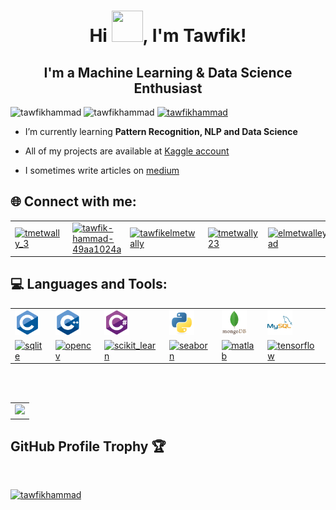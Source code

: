 <h1 align="center">Hi <img src="https://raw.githubusercontent.com/MartinHeinz/MartinHeinz/master/wave.gif" width="50px" height="50px">, I'm Tawfik!</h1>

<h2 align="center">I'm a Machine Learning & Data Science Enthusiast</h2>

<div class="row">
    <img src="https://img.shields.io/github/followers/tawfikhammad?label=Github%20followers&style=for-the-badge" alt="tawfikhammad" />
    <img src="https://komarev.com/ghpvc/?username=tawfikhammad&label=Profile%20Views&color=blue&style=for-the-badge" alt="tawfikhammad" />
     <a href="https://www.linkedin.com/in/tawfik-hammad-49aa1024a" target="blank"><img src="https://img.shields.io/badge/-CONNECT-blue?style=for-the-badge&logo=Linkedin&link=https://www.linkedin.com/in/tawfik-hammad-49aa1024a/" alt="tawfikhammad" /> </a>
 </div>

- I’m currently learning **Pattern Recognition, NLP and Data Science**
  
- All of my projects are available at [Kaggle account](https://www.kaggle.com/tawfikelmetwally)

- I sometimes write articles on [medium](https://medium.com/@elmetwalleyhammad)



## 🌐 Connect with me: 

<table cellspacing="0" cellpadding="0" style="border:none;">
  <tr>
    <td>
      <a href="https://twitter.com/tmetwally_3" target="blank"><img align="center" src="https://raw.githubusercontent.com/rahuldkjain/github-profile-readme-generator/master/src/images/icons/Social/twitter.svg" alt="tmetwally_3" height="30" width="40" /></a>
    </td>
    <td>
     <a href="https://linkedin.com/in/tawfik-hammad-49aa1024a" target="blank"><img align="center" src="https://raw.githubusercontent.com/rahuldkjain/github-profile-readme-generator/master/src/images/icons/Social/linked-in-alt.svg" alt="tawfik-hammad-49aa1024a" height="30" width="40" /></a>
    </td>
    <td>
     <a href="https://kaggle.com/tawfikelmetwally" target="blank"><img align="center" src="https://raw.githubusercontent.com/rahuldkjain/github-profile-readme-generator/master/src/images/icons/Social/kaggle.svg" alt="tawfikelmetwally" height="30" width="40" /></a>
    </td>
      <td>
<a href="https://instagram.com/tmetwally23" target="blank"><img align="center" src="https://raw.githubusercontent.com/rahuldkjain/github-profile-readme-generator/master/src/images/icons/Social/instagram.svg" alt="tmetwally23" height="30" width="40" /></a>
    </td>
      <td>
<a href="https://medium.com/@elmetwalleyhammad" target="blank"><img align="center" src="https://raw.githubusercontent.com/rahuldkjain/github-profile-readme-generator/master/src/images/icons/Social/medium.svg" alt="elmetwalleyhammad" height="30" width="40" /></a>
    </td>
  </tr>
</table>



## 💻 Languages and Tools:

<table cellspacing="0" cellpadding="0" style="border:none;">
        <tr>
            <td>
                <a href="https://www.cprogramming.com/" target="_blank" rel="noreferrer"> <img
                        src="https://raw.githubusercontent.com/devicons/devicon/master/icons/c/c-original.svg" alt="c"
                        width="40" height="40" /> </a>
            </td>
            <td>
                <a href="https://www.w3schools.com/cpp/" target="_blank" rel="noreferrer"> <img
                        src="https://raw.githubusercontent.com/devicons/devicon/master/icons/cplusplus/cplusplus-original.svg"
                        alt="cplusplus" width="40" height="40" /> </a>
            </td>
            <td>
                <a href="https://www.w3schools.com/cs/" target="_blank" rel="noreferrer"> <img
                        src="https://raw.githubusercontent.com/devicons/devicon/master/icons/csharp/csharp-original.svg"
                        alt="csharp" width="40" height="40"/> </a>
            </td>
            <td>
                <a href="https://www.python.org" target="_blank" rel="noreferrer"> <img
                        src="https://raw.githubusercontent.com/devicons/devicon/master/icons/python/python-original.svg"
                        alt="python" width="40" height="40" /> </a>
            </td>
            <td>
                <a href="https://www.mongodb.com/" target="_blank" rel="noreferrer"> <img
                        src="https://raw.githubusercontent.com/devicons/devicon/master/icons/mongodb/mongodb-original-wordmark.svg"
                        alt="mongodb" width="40" height="40" /> </a>
            </td>
            <td>
                <a href="https://www.mysql.com/" target="_blank" rel="noreferrer"> <img
                        src="https://raw.githubusercontent.com/devicons/devicon/master/icons/mysql/mysql-original-wordmark.svg"
                        alt="mysql" width="40" height="40" /> </a>
            </td>
        </tr>
        <tr>
            <td>
                <a href="https://www.sqlite.org/" target="_blank" rel="noreferrer"> <img
                        src="https://www.vectorlogo.zone/logos/sqlite/sqlite-icon.svg" 
                        alt="sqlite" width="40" height="40"/> </a>
            </td>
            <td>
                <a href="https://opencv.org/" target="_blank" rel="noreferrer"> <img
                        src="https://www.vectorlogo.zone/logos/opencv/opencv-icon.svg" alt="opencv" width="40"
                        height="40" /> </a>
            </td>
            <td>
                <a href="https://scikit-learn.org/" target="_blank" rel="noreferrer"> <img
                        src="https://upload.wikimedia.org/wikipedia/commons/0/05/Scikit_learn_logo_small.svg"
                        alt="scikit_learn" width="40" height="40" /> </a>
            </td>
            <td>
                <a href="https://seaborn.pydata.org/" target="_blank" rel="noreferrer"> <img
                        src="https://seaborn.pydata.org/_images/logo-mark-lightbg.svg" alt="seaborn" width="40"
                        height="40" /> </a>
            </td>
            <td>
                <a href="https://www.mathworks.com/" target="_blank" rel="noreferrer"> <img
                        src="https://upload.wikimedia.org/wikipedia/commons/2/21/Matlab_Logo.png" 
                        alt="matlab" width="40" height="40"/> </a> 
            </td>
            <td>
                <a href="https://www.tensorflow.org" target="_blank" rel="noreferrer"> <img
                        src="https://www.vectorlogo.zone/logos/tensorflow/tensorflow-icon.svg" alt="tensorflow"
                        width="40" height="40" /> </a>
            </td>
        </tr>
 </table>
    


<br/>
<br/>

<p align="center">
    <table align="lift">
        <tr>
            <td>
                 <a href="https://git.io/streak-stats">
        <img src="https://github-readme-streak-stats.herokuapp.com/?user=tawfikhammad&theme=black-ice&hide_border=true&date_format=M%20j%5B%2C%20Y%5D&background=0D1117"/></a>
            </td>
        </tr>
   </table>
</p>


## GitHub Profile Trophy 🏆
<br/>

<p align="left"> <a href="https://github.com/ryo-ma/github-profile-trophy"><img src="https://github-profile-trophy.vercel.app/?username=tawfikhammad&theme=onedark&title=Stars,Followers,Commit,Repositories" alt="tawfikhammad" /></a> </p>
